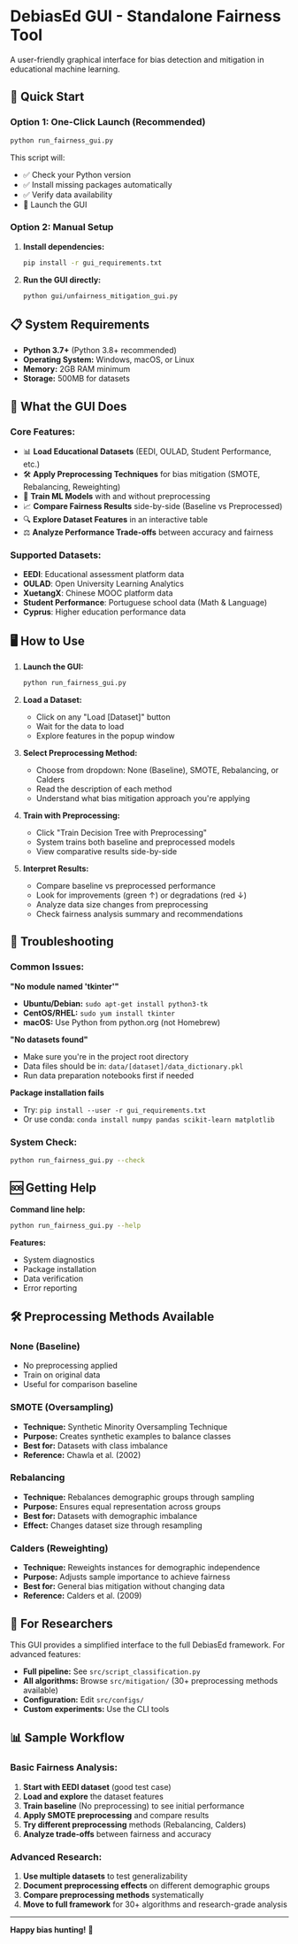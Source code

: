 # DebiasEd GUI - Standalone Fairness Tool

A user-friendly graphical interface for bias detection and mitigation in educational machine learning.

## 🚀 Quick Start

### Option 1: One-Click Launch (Recommended)
```bash
python run_fairness_gui.py
```

This script will:
- ✅ Check your Python version
- ✅ Install missing packages automatically
- ✅ Verify data availability
- 🚀 Launch the GUI

### Option 2: Manual Setup

1. **Install dependencies:**
   ```bash
   pip install -r gui_requirements.txt
   ```

2. **Run the GUI directly:**
   ```bash
   python gui/unfairness_mitigation_gui.py
   ```

## 📋 System Requirements

- **Python 3.7+** (Python 3.8+ recommended)
- **Operating System:** Windows, macOS, or Linux
- **Memory:** 2GB RAM minimum
- **Storage:** 500MB for datasets

## 🎯 What the GUI Does

### Core Features:
- 📊 **Load Educational Datasets** (EEDI, OULAD, Student Performance, etc.)
- 🛠️ **Apply Preprocessing Techniques** for bias mitigation (SMOTE, Rebalancing, Reweighting)
- 🤖 **Train ML Models** with and without preprocessing
- 📈 **Compare Fairness Results** side-by-side (Baseline vs Preprocessed)
- 🔍 **Explore Dataset Features** in an interactive table
- ⚖️ **Analyze Performance Trade-offs** between accuracy and fairness

### Supported Datasets:
- **EEDI**: Educational assessment platform data
- **OULAD**: Open University Learning Analytics
- **XuetangX**: Chinese MOOC platform data
- **Student Performance**: Portuguese school data (Math & Language)
- **Cyprus**: Higher education performance data

## 🖥️ How to Use

1. **Launch the GUI:**
   ```bash
   python run_fairness_gui.py
   ```

2. **Load a Dataset:**
   - Click on any "Load [Dataset]" button
   - Wait for the data to load
   - Explore features in the popup window

3. **Select Preprocessing Method:**
   - Choose from dropdown: None (Baseline), SMOTE, Rebalancing, or Calders
   - Read the description of each method
   - Understand what bias mitigation approach you're applying

4. **Train with Preprocessing:**
   - Click "Train Decision Tree with Preprocessing"
   - System trains both baseline and preprocessed models
   - View comparative results side-by-side

5. **Interpret Results:**
   - Compare baseline vs preprocessed performance
   - Look for improvements (green ↑) or degradations (red ↓)
   - Analyze data size changes from preprocessing
   - Check fairness analysis summary and recommendations

## 🔧 Troubleshooting

### Common Issues:

**"No module named 'tkinter'"**
- **Ubuntu/Debian:** `sudo apt-get install python3-tk`
- **CentOS/RHEL:** `sudo yum install tkinter`
- **macOS:** Use Python from python.org (not Homebrew)

**"No datasets found"**
- Make sure you're in the project root directory
- Data files should be in: `data/[dataset]/data_dictionary.pkl`
- Run data preparation notebooks first if needed

**Package installation fails**
- Try: `pip install --user -r gui_requirements.txt`
- Or use conda: `conda install numpy pandas scikit-learn matplotlib`

### System Check:
```bash
python run_fairness_gui.py --check
```

## 🆘 Getting Help

**Command line help:**
```bash
python run_fairness_gui.py --help
```

**Features:**
- System diagnostics
- Package installation
- Data verification
- Error reporting

## 🛠️ Preprocessing Methods Available

### **None (Baseline)**
- No preprocessing applied
- Train on original data
- Useful for comparison baseline

### **SMOTE (Oversampling)**
- **Technique:** Synthetic Minority Oversampling Technique
- **Purpose:** Creates synthetic examples to balance classes
- **Best for:** Datasets with class imbalance
- **Reference:** Chawla et al. (2002)

### **Rebalancing**
- **Technique:** Rebalances demographic groups through sampling
- **Purpose:** Ensures equal representation across groups
- **Best for:** Datasets with demographic imbalance
- **Effect:** Changes dataset size through resampling

### **Calders (Reweighting)**
- **Technique:** Reweights instances for demographic independence
- **Purpose:** Adjusts sample importance to achieve fairness
- **Best for:** General bias mitigation without changing data
- **Reference:** Calders et al. (2009)

## 🔬 For Researchers

This GUI provides a simplified interface to the full DebiasEd framework. For advanced features:

- **Full pipeline:** See `src/script_classification.py`
- **All algorithms:** Browse `src/mitigation/` (30+ preprocessing methods available)
- **Configuration:** Edit `src/configs/`
- **Custom experiments:** Use the CLI tools

## 📊 Sample Workflow

### **Basic Fairness Analysis:**
1. **Start with EEDI dataset** (good test case)
2. **Load and explore** the dataset features
3. **Train baseline** (No preprocessing) to see initial performance
4. **Apply SMOTE preprocessing** and compare results
5. **Try different preprocessing** methods (Rebalancing, Calders)
6. **Analyze trade-offs** between fairness and accuracy

### **Advanced Research:**
1. **Use multiple datasets** to test generalizability
2. **Document preprocessing effects** on different demographic groups
3. **Compare preprocessing methods** systematically
4. **Move to full framework** for 30+ algorithms and research-grade analysis

---

**Happy bias hunting!** 🎯 